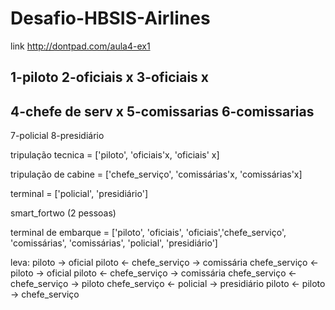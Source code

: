 # Desafio-HBSIS-Airlines
link http://dontpad.com/aula4-ex1

1-piloto
2-oficiais       x
3-oficiais	 x
--------------
4-chefe de serv  x
5-comissarias
6-comissarias
--------------
7-policial
8-presidiário

tripulação tecnica = ['piloto', 'oficiais'x, 'oficiais' x]

tripulação de cabine = ['chefe_serviço', 'comissárias'x, 'comissárias'x]

terminal = ['policial', 'presidiário']

smart_fortwo (2 pessoas)

terminal de embarque = ['piloto', 'oficiais', 'oficiais','chefe_serviço', 
			'comissárias', 'comissárias', 'policial', 'presidiário']


leva:
piloto -> oficial
piloto <-
chefe_serviço -> comissária
chefe_serviço <-
piloto -> oficial
piloto <-
chefe_serviço -> comissária
chefe_serviço <-
chefe_serviço -> piloto
chefe_serviço <-
policial -> presidiário
piloto <-
piloto -> chefe_serviço


